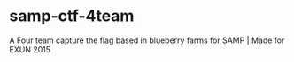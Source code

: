 # samp-ctf-4team
A Four team capture the flag based in blueberry farms for SAMP | Made for EXUN 2015
